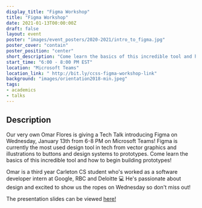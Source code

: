 ```yaml
---
display_title: "Figma Workshop"
title: "Figma Workshop"
date: 2021-01-13T00:00:00Z
draft: false
layout: event
poster: "images/event_posters/2020-2021/intro_to_figma.jpg"
poster_cover: "contain"
poster_position: "center"
short_description: "Come learn the basics of this incredible tool and how to begin building prototypes."
start_time: "6:00 - 8:00 PM EST"
location: "Microsoft Teams"
location_link: " http://bit.ly/ccss-figma-workshop-link"
background: "images/orientation2018-min.jpeg"
tags:
- academics
- talks
---
```


## Description

Our very own Omar Flores is giving a Tech Talk introducing Figma on Wednesday, January 13th from 6-8 PM on Microsoft Teams! Figma is currently the most used design tool in tech from vector graphics and illustrations to buttons and design systems to prototypes. Come learn the basics of this incredible tool and how to begin building prototypes!

Omar is a third year Carleton CS student who's worked as a software developer intern at Google, RBC and Deloitte :computer: He's passionate about design and excited to show us the ropes on Wednesday so don't miss out!

The presentation slides can be viewed [here!](https://www.figma.com/proto/lkkhGZa86ycSeiGRHpP6GI/CCSS-Prototyping-with-Figma-Workshop?node-id=14:16&viewport=256,-934,0.2307327836751938&scaling=contain)
